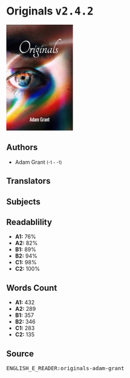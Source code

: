 # Originals <kbd>v2.4.2</kbd>

![](./cover.medium.jpg "")

## Authors


 - Adam Grant <small>(-1 - -1)</small>

## Translators



## Subjects



## Readablility


 - **A1:** 76%
 - **A2:** 82%
 - **B1:** 89%
 - **B2:** 94%
 - **C1:** 98%
 - **C2:** 100%

## Words Count


 - **A1:** 432
 - **A2:** 289
 - **B1:** 357
 - **B2:** 346
 - **C1:** 283
 - **C2:** 135

## Source


<kbd>ENGLISH_E_READER:originals-adam-grant</kbd>
